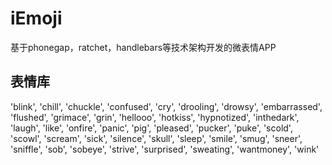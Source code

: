 # iEmoji
基于phonegap，ratchet，handlebars等技术架构开发的微表情APP

## 表情库
'blink', 'chill', 'chuckle', 'confused',
'cry', 'drooling', 'drowsy', 'embarrassed',
'flushed', 'grimace', 'grin', 'hellooo',
'hotkiss', 'hypnotized', 'inthedark', 'laugh',
'like', 'onfire', 'panic', 'pig', 'pleased',
'pucker', 'puke', 'scold', 'scowl', 'scream',
'sick', 'silence', 'skull', 'sleep', 'smile',
'smug', 'sneer', 'sniffle', 'sob', 'sobeye',
'strive', 'surprised', 'sweating', 'wantmoney', 'wink'
